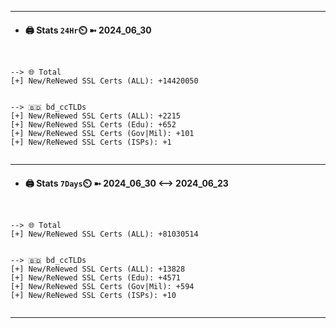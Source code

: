 

---
- #### 🖨️ **Stats** `24Hr`⏲️ ➼ 2024_06_30
```console


--> 🌐 Total
[+] New/ReNewed SSL Certs (ALL): +14420050


--> 🇧🇩 bd_ccTLDs
[+] New/ReNewed SSL Certs (ALL): +2215
[+] New/ReNewed SSL Certs (Edu): +652
[+] New/ReNewed SSL Certs (Gov|Mil): +101
[+] New/ReNewed SSL Certs (ISPs): +1


```

---
- #### 🖨️ **Stats** `7Days`⏲️ ➼ 2024_06_30 <--> 2024_06_23
```console


--> 🌐 Total
[+] New/ReNewed SSL Certs (ALL): +81030514


--> 🇧🇩 bd_ccTLDs
[+] New/ReNewed SSL Certs (ALL): +13828
[+] New/ReNewed SSL Certs (Edu): +4571
[+] New/ReNewed SSL Certs (Gov|Mil): +594
[+] New/ReNewed SSL Certs (ISPs): +10


```

---

